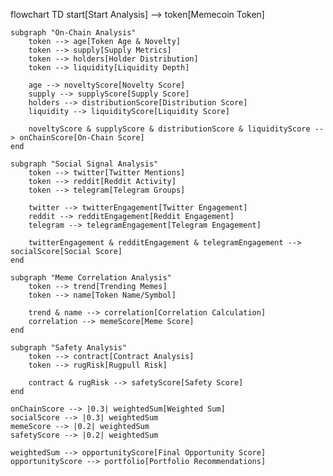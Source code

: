 flowchart TD
    start[Start Analysis] --> token[Memecoin Token]
    
    subgraph "On-Chain Analysis"
        token --> age[Token Age & Novelty]
        token --> supply[Supply Metrics]
        token --> holders[Holder Distribution]
        token --> liquidity[Liquidity Depth]
        
        age --> noveltyScore[Novelty Score]
        supply --> supplyScore[Supply Score]
        holders --> distributionScore[Distribution Score]
        liquidity --> liquidityScore[Liquidity Score]
        
        noveltyScore & supplyScore & distributionScore & liquidityScore --> onChainScore[On-Chain Score]
    end
    
    subgraph "Social Signal Analysis"
        token --> twitter[Twitter Mentions]
        token --> reddit[Reddit Activity]
        token --> telegram[Telegram Groups]
        
        twitter --> twitterEngagement[Twitter Engagement]
        reddit --> redditEngagement[Reddit Engagement]
        telegram --> telegramEngagement[Telegram Engagement]
        
        twitterEngagement & redditEngagement & telegramEngagement --> socialScore[Social Score]
    end
    
    subgraph "Meme Correlation Analysis"
        token --> trend[Trending Memes]
        token --> name[Token Name/Symbol]
        
        trend & name --> correlation[Correlation Calculation]
        correlation --> memeScore[Meme Score]
    end
    
    subgraph "Safety Analysis"
        token --> contract[Contract Analysis]
        token --> rugRisk[Rugpull Risk]
        
        contract & rugRisk --> safetyScore[Safety Score]
    end
    
    onChainScore --> |0.3| weightedSum[Weighted Sum]
    socialScore --> |0.3| weightedSum
    memeScore --> |0.2| weightedSum
    safetyScore --> |0.2| weightedSum
    
    weightedSum --> opportunityScore[Final Opportunity Score]
    opportunityScore --> portfolio[Portfolio Recommendations]